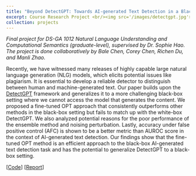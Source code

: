 ```yaml
---
title: "Beyond DetectGPT: Towards AI-generated Text Detection in a Black-box Setting"
excerpt: Course Research Project <br/><img src='/images/detectgpt.jpg'>
collection: projects
---
```


*Final project for DS-GA 1012 Natural Language Understanding and Computational Semantics (graduate-level), supervised by Dr. Sophie Hao. The project is done collaboratively by Bale Chen, Corey Chen, Richen Du, and Manli Zhao.*

Recently, we have witnessed many releases of highly capable large natural language generation (NLG) models, which elicits potential issues like plagiarism. It is essential to develop a reliable detector to distinguish between human and machine-generated text. Our paper builds upon the [DetectGPT](https://arxiv.org/abs/2301.11305) framework and generalizes it to a more challenging black-box setting where we cannot access the model that generates the content. We proposed a fine-tuned OPT approach that consistently outperforms other methods in the black-box setting but fails to match up with the white-box DetectGPT. We also analyzed potential reasons for the poor performance of the ensemble method and noising perturbation. Lastly, accuracy under false positive control (AFC) is shown to be a better metric than AUROC score in the context of AI-generated text detection. Our findings show that the fine-tuned OPT method is an efficient approach to the black-box AI-generated text detection task and has the potential to generalize DetectGPT to a black-box setting.


[[Code](https://github.com/BaleChen/nlu-final-project/tree/main)] [[Report](https://github.com/BaleChen/nlu-final-project/blob/main/NLU-final-paper.pdf)]
